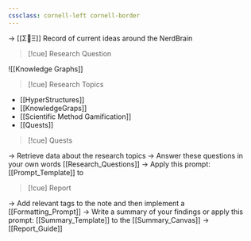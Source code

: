 ```yaml
---
cssclass: cornell-left cornell-border
---
```

-> [[Σ🧠Ξ]] Record of current ideas around the NerdBrain


>[!cue] Research Question

![[Knowledge Graphs]]

>[!cue] Research Topics

- [[HyperStructures]]
- [[KnowledgeGraps]]
- [[Scientific Method Gamification]]
- [[Quests]]

>[!cue] Quests

-> Retrieve data about the research topics
-> Answer these questions in your own words [[Research_Questions]]
-> Apply this prompt: [[Prompt_Template]] to 

>[!cue] Report


-> Add relevant tags to the note and then implement a [[Formatting_Prompt]]
-> Write a summary of your findings or apply this prompt: [[Summary_Template]] to the [[Summary_Canvas]]
-> [[Report_Guide]]

